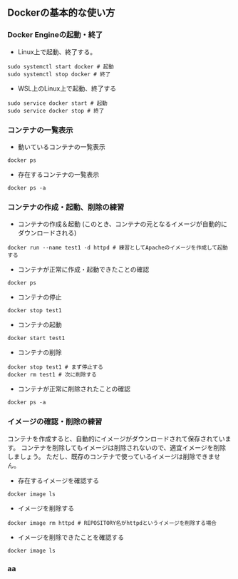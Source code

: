 ## Dockerの基本的な使い方
### Docker Engineの起動・終了
- Linux上で起動、終了する。
```
sudo systemctl start docker # 起動
sudo systemctl stop docker # 終了
```

- WSL上のLinux上で起動、終了する
```
sudo service docker start # 起動
sudo service docker stop # 終了
```

### コンテナの一覧表示
- 動いているコンテナの一覧表示
```
docker ps
```
- 存在するコンテナの一覧表示
```
docker ps -a
```

### コンテナの作成・起動、削除の練習
- コンテナの作成＆起動 (このとき、コンテナの元となるイメージが自動的にダウンロードされる)
```
docker run --name test1 -d httpd # 練習としてApacheのイメージを作成して起動する
```
- コンテナが正常に作成・起動できたことの確認
```
docker ps
```

- コンテナの停止
```
docker stop test1
```

- コンテナの起動
```
docker start test1
```

- コンテナの削除
```
docker stop test1 # まず停止する
docker rm test1 # 次に削除する
```

- コンテナが正常に削除されたことの確認
```
docker ps -a
```

### イメージの確認・削除の練習
コンテナを作成すると、自動的にイメージがダウンロードされて保存されています。
コンテナを削除してもイメージは削除されないので、適宜イメージを削除しましょう。
ただし、既存のコンテナで使っているイメージは削除できません。

- 存在するイメージを確認する
```
docker image ls
```

- イメージを削除する
```
docker image rm httpd # REPOSITORY名がhttpdというイメージを削除する場合
```

- イメージを削除できたことを確認する
```
docker image ls
```
### aa
